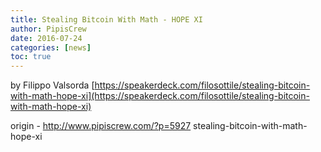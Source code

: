 ```yaml
---
title: Stealing Bitcoin With Math - HOPE XI
author: PipisCrew
date: 2016-07-24
categories: [news]
toc: true
---
```


by Filippo Valsorda
[https://speakerdeck.com/filosottile/stealing-bitcoin-with-math-hope-xi](https://speakerdeck.com/filosottile/stealing-bitcoin-with-math-hope-xi)

origin - http://www.pipiscrew.com/?p=5927 stealing-bitcoin-with-math-hope-xi